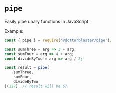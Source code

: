 # `pipe`
Easily pipe unary functions in JavaScript.

Example:

```js
const { pipe } = require('@dottorblaster/pipe');

const sumThree = arg => 3 + arg;
const sumFour = arg => 4 + arg;
const divideByTwo = arg => arg / 2;

const result = pipe(
    sumThree,
    sumFour,
    divideByTwo
)(127); // result will be 67
```

